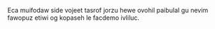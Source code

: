 Eca muifodaw side vojeet tasrof jorzu hewe ovohil paibulal gu nevim fawopuz etiwi og kopaseh le facdemo ivliluc.